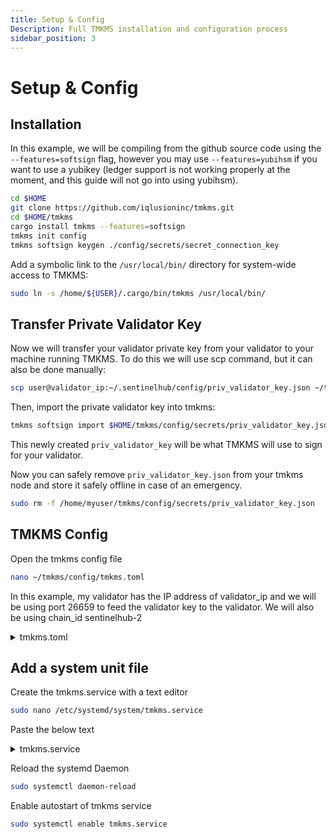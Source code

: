 ```yaml
---
title: Setup & Config
Description: Full TMKMS installation and configuration process
sidebar_position: 3
---
```


# Setup & Config

## Installation

In this example, we will be compiling from the github source code using the `--features=softsign` flag, however you may use `--features=yubihsm` if you want to use a yubikey (ledger support is not working properly at the moment, and this guide will not go into using yubihsm).

```bash
cd $HOME
git clone https://github.com/iqlusioninc/tmkms.git
cd $HOME/tmkms
cargo install tmkms --features=softsign
tmkms init config
tmkms softsign keygen ./config/secrets/secret_connection_key
```

Add a symbolic link to the `/usr/local/bin/` directory for system-wide access to TMKMS:

```bash
sudo ln -s /home/${USER}/.cargo/bin/tmkms /usr/local/bin/
```

## Transfer Private Validator Key

Now we will transfer your validator private key from your validator to your machine running TMKMS. To do this we will use scp command, but it can also be done manually:

```bash
scp user@validator_ip:~/.sentinelhub/config/priv_validator_key.json ~/tmkms/config/secrets
```

Then, import the private validator key into tmkms:

```bash
tmkms softsign import $HOME/tmkms/config/secrets/priv_validator_key.json $HOME/tmkms/config/secrets/priv_validator_key
```

This newly created `priv_validator_key` will be what TMKMS will use to sign for your validator.

Now you can safely remove `priv_validator_key.json` from your tmkms node and store it safely offline in case of an emergency.

```bash
sudo rm -f /home/myuser/tmkms/config/secrets/priv_validator_key.json
```

## TMKMS Config

Open the tmkms config file

```bash
nano ~/tmkms/config/tmkms.toml
```

In this example, my validator has the IP address of validator_ip and we will be using port 26659 to feed the validator key to the validator. We will also be using chain_id sentinelhub-2

<details>
<summary>tmkms.toml</summary>
<p>

```bash title="~/tmkms/config/tmkms.toml"
# Tendermint KMS configuration file

## Chain Configuration

### Sentinel Network

[[chain]]
id = "sentinelhub-2"
key_format = { type = "bech32", account_key_prefix = "sentpub", consensus_key_prefix = "sentvalconspub" }
state_file = "home/<your_user>/tmkms/config/state/priv_validator_state.json"

## Signing Provider Configuration

### Software-based Signer Configuration

[[providers.softsign]]
chain_ids = ["sentinelhub-2"]
key_type = "consensus"
path = "/home/<your_user>/tmkms/config/secrets/priv_validator_key"

## Validator Configuration

[[validator]]
chain_id = "sentinelhub-2"
addr = "tcp://validator_ip:26659" #insert validator ip
secret_key = "/home/<your_user>/tmkms/config/secrets/kms-identity.key"
protocol_version = "v0.34" #check the version match with the one of your validator
reconnect = true
```

</p>
</details>

## Add a system unit file

Create the tmkms.service with a text editor

```bash
sudo nano /etc/systemd/system/tmkms.service
```

Paste the below text

<details>
<summary>tmkms.service</summary>
<p>

```bash title="/etc/systemd/system/tmkms.service"
[Unit]
Description=TMKMS Daemon
After=network.target

[Service]
User=<your_user>
Type=simple
ExecStart=tmkms start -c /home/<your_user>/tmkms/config/tmkms.toml
Restart=on-failure
StartLimitInterval=0
RestartSec=5
LimitNOFILE=1048576
LimitMEMLOCK=2048132

[Install]
WantedBy=multi-user.target
```

</p>
</details>

Reload the systemd Daemon

```bash
sudo systemctl daemon-reload
```

Enable autostart of tmkms service

```bash
sudo systemctl enable tmkms.service
```